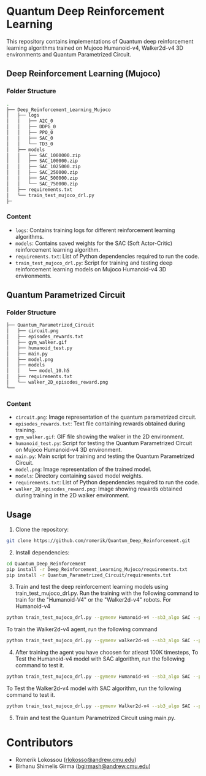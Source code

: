 # Quantum Deep Reinforcement Learning

This repository contains implementations of Quantum deep reinforcement learning algorithms trained on Mujoco Humanoid-v4, Walker2d-v4 3D environments and Quantum Parametrized Circuit.

## Deep Reinforcement Learning (Mujoco)

### Folder Structure

```bash
.
├── Deep_Reinforcement_Learning_Mujoco
│   ├── logs
│   │   ├── A2C_0
│   │   ├── DDPG_0
│   │   ├── PPO_0
│   │   ├── SAC_0
│   │   └── TD3_0
│   ├── models
│   │   ├── SAC_1000000.zip
│   │   ├── SAC_100000.zip
│   │   ├── SAC_1025000.zip
│   │   ├── SAC_250000.zip
│   │   ├── SAC_500000.zip
│   │   └── SAC_750000.zip
│   ├── requirements.txt
│   └── train_test_mujoco_drl.py
├─
```


### Content
- `logs`: Contains training logs for different reinforcement learning algorithms.
- `models`: Contains saved weights for the SAC (Soft Actor-Critic) reinforcement learning algorithm.
- `requirements.txt`: List of Python dependencies required to run the code.
- `train_test_mujoco_drl.py`: Script for training and testing deep reinforcement learning models on Mujoco Humanoid-v4 3D environments.

## Quantum Parametrized Circuit

### Folder Structure

```bash
├── Quantum_Parametrized_Circuit
│   ├── circuit.png
│   ├── episodes_rewards.txt
│   ├── gym_walker.gif
│   ├── humanoid_test.py
│   ├── main.py
│   ├── model.png
│   ├── models
│   │   └── model_10.h5
│   ├── requirements.txt
│   └── walker_2D_episodes_reward.png
└──
```


### Content
- `circuit.png`: Image representation of the quantum parametrized circuit.
- `episodes_rewards.txt`: Text file containing rewards obtained during training.
- `gym_walker.gif`: GIF file showing the walker in the 2D environment.
- `humanoid_test.py`: Script for testing the Quantum Parametrized Circuit on Mujoco Humanoid-v4 3D environment.
- `main.py`: Main script for training and testing the Quantum Parametrized Circuit.
- `model.png`: Image representation of the trained model.
- `models`: Directory containing saved model weights.
- `requirements.txt`: List of Python dependencies required to run the code.
- `walker_2D_episodes_reward.png`: Image showing rewards obtained during training in the 2D walker environment.

## Usage
1. Clone the repository:

```bash
git clone https://github.com/romerik/Quantum_Deep_Reinforcement.git
```

2. Install dependencies:

```bash
cd Quantum_Deep_Reinforcement
pip install -r Deep_Reinforcement_Learning_Mujoco/requirements.txt
pip install -r Quantum_Parametrized_Circuit/requirements.txt
```

3. Train and test the deep reinforcement learning models using train_test_mujoco_drl.py.
   Run the training with the following command to train for the "Humanoid-V4" or the "Walker2d-v4" robots.
   For Humanoid-v4
```bash
python train_test_mujoco_drl.py --gymenv Humanoid-v4 --sb3_algo SAC --policy_type MlpPolicy --learning_rate 0.003 --train  
```
   To train the Walker2d-v4 agent, run the following command
```bash
python train_test_mujoco_drl.py --gymenv walker2d-v4 --sb3_algo SAC --policy_type MlpPolicy --learning_rate 0.003 --train  
```
4. After training the agent you have choosen for atleast 100K timesteps, 
   To Test the Humanoid-v4 model with SAC algorithm, run the following command to test it.
```bash
python train_test_mujoco_drl.py --gymenv Humanoid-v4 --sb3_algo SAC --policy_type MlpPolicy --learning_rate 0.001 --test ./models/SAC_100000.zip
```
   To Test the Walker2d-v4 model with SAC algorithm, run the following command to test it.
```bash
python train_test_mujoco_drl.py --gymenv Walker2d-v4 --sb3_algo SAC --policy_type MlpPolicy --learning_rate 0.001 --test ./models/SAC_100000.zip
```
5. Train and test the Quantum Parametrized Circuit using main.py.

# Contributors
- Romerik Lokossou (rlokosso@andrew.cmu.edu)
- Birhanu Shimelis Girma (bgirmash@andrew.cmu.edu)



